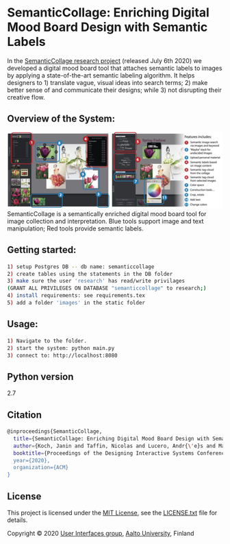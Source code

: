 # SemanticCollage: Enriching Digital Mood Board Design with Semantic Labels

In the [SemanticCollage research project](http://dx.doi.org/10.1145/3357236.3395494) (released July 6th 2020) we developed a digital mood board tool that attaches semantic labels to images by applying a state-of-the-art semantic labeling algorithm.
It helps designers to 1) translate vague, visual ideas into search terms; 
2) make better sense of and communicate their designs; while 
3) not disrupting their creative flow.


## Overview of the System:
<img src="https://github.com/aalto-ui/SemanticCollage/blob/master/figure/hero.jpg"/>
SemanticCollage is a semantically enriched digital mood board tool for image collection and interpretation. Blue tools support image and text manipulation; Red tools provide semantic labels.



## Getting started:
```bash
1) setup Postgres DB -- db name: semanticcollage
2) create tables using the statements in the DB folder
3) make sure the user 'research' has read/write privilages
(GRANT ALL PRIVILEGES ON DATABASE "semanticcollage" to research;)
4) install requirements: see requirements.tex
5) add a folder 'images' in the static folder
```

## Usage:
```bash
1) Navigate to the folder.
2) start the system: python main.py
3) connect to: http://localhost:8080
```

## Python version
2.7

## Citation
```bash
@inproceedings{SemanticCollage,
  title={SemanticCollage: Enriching Digital Mood Board Design with Semantic Labels},
  author={Koch, Janin and Taffin, Nicolas and Lucero, Andr{\'e}s and Mackay, Wendy},
  booktitle={Proceedings of the Designing Interactive Systems Conference 2020 (DIS '20)},
  year={2020},
  organization={ACM}
}
```



## License

This project is licensed under the [MIT License](https://opensource.org/licenses/MIT), see the [LICENSE.txt](./LICENSE.txt) file for details.

Copyright © 2020 [User Interfaces group](https://userinterfaces.aalto.fi/), [Aalto University](https://www.aalto.fi/), Finland
